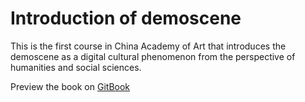 # Introduction of demoscene

This is the first course in China Academy of Art that introduces the demoscene as a digital cultural phenomenon from the perspective of humanities and social sciences.

Preview the book on [GitBook](https://compumuseum.gitbook.io/introduction-to-demoscene/)
